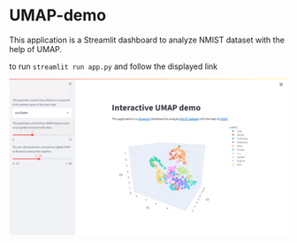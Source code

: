 # UMAP-demo
This application is a Streamlit dashboard to analyze NMIST dataset with the help of UMAP.

to run `streamlit run app.py` and follow the displayed link

![Screenshot](img/Screenshot.png)

